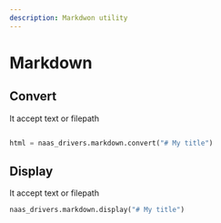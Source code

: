 ```yaml
---
description: Markdwon utility
---
```


# Markdown

## Convert

It accept text or filepath

```python

```

```python
html = naas_drivers.markdown.convert("# My title")
```

## Display

It accept text or filepath

```python
naas_drivers.markdown.display("# My title")
```



